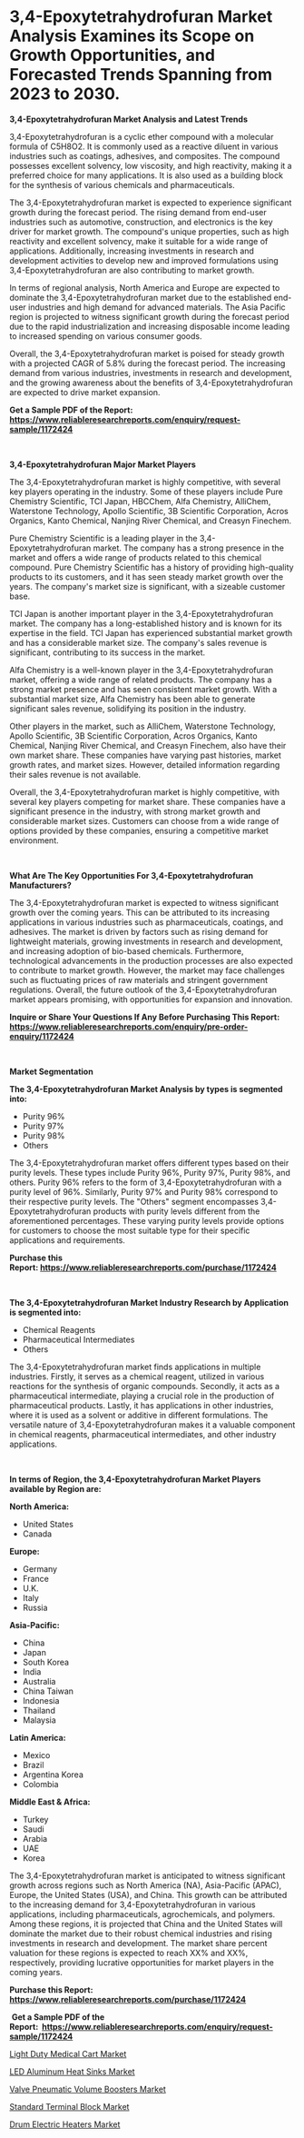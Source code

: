 <p><h1>3,4-Epoxytetrahydrofuran Market Analysis Examines its Scope on Growth Opportunities, and Forecasted Trends Spanning from 2023 to 2030.</h1></p><p><strong>3,4-Epoxytetrahydrofuran Market Analysis and Latest Trends</strong></p>
<p><p>3,4-Epoxytetrahydrofuran is a cyclic ether compound with a molecular formula of C5H8O2. It is commonly used as a reactive diluent in various industries such as coatings, adhesives, and composites. The compound possesses excellent solvency, low viscosity, and high reactivity, making it a preferred choice for many applications. It is also used as a building block for the synthesis of various chemicals and pharmaceuticals.</p><p>The 3,4-Epoxytetrahydrofuran market is expected to experience significant growth during the forecast period. The rising demand from end-user industries such as automotive, construction, and electronics is the key driver for market growth. The compound's unique properties, such as high reactivity and excellent solvency, make it suitable for a wide range of applications. Additionally, increasing investments in research and development activities to develop new and improved formulations using 3,4-Epoxytetrahydrofuran are also contributing to market growth.</p><p>In terms of regional analysis, North America and Europe are expected to dominate the 3,4-Epoxytetrahydrofuran market due to the established end-user industries and high demand for advanced materials. The Asia Pacific region is projected to witness significant growth during the forecast period due to the rapid industrialization and increasing disposable income leading to increased spending on various consumer goods.</p><p>Overall, the 3,4-Epoxytetrahydrofuran market is poised for steady growth with a projected CAGR of 5.8% during the forecast period. The increasing demand from various industries, investments in research and development, and the growing awareness about the benefits of 3,4-Epoxytetrahydrofuran are expected to drive market expansion.</p></p>
<p><strong>Get a Sample PDF of the Report:&nbsp; <a href="https://www.reliableresearchreports.com/enquiry/request-sample/1172424">https://www.reliableresearchreports.com/enquiry/request-sample/1172424</a></strong></p>
<p>&nbsp;</p>
<p><strong>3,4-Epoxytetrahydrofuran Major Market Players</strong></p>
<p><p>The 3,4-Epoxytetrahydrofuran market is highly competitive, with several key players operating in the industry. Some of these players include Pure Chemistry Scientific, TCI Japan, HBCChem, Alfa Chemistry, AlliChem, Waterstone Technology, Apollo Scientific, 3B Scientific Corporation, Acros Organics, Kanto Chemical, Nanjing River Chemical, and Creasyn Finechem.</p><p>Pure Chemistry Scientific is a leading player in the 3,4-Epoxytetrahydrofuran market. The company has a strong presence in the market and offers a wide range of products related to this chemical compound. Pure Chemistry Scientific has a history of providing high-quality products to its customers, and it has seen steady market growth over the years. The company's market size is significant, with a sizeable customer base.</p><p>TCI Japan is another important player in the 3,4-Epoxytetrahydrofuran market. The company has a long-established history and is known for its expertise in the field. TCI Japan has experienced substantial market growth and has a considerable market size. The company's sales revenue is significant, contributing to its success in the market.</p><p>Alfa Chemistry is a well-known player in the 3,4-Epoxytetrahydrofuran market, offering a wide range of related products. The company has a strong market presence and has seen consistent market growth. With a substantial market size, Alfa Chemistry has been able to generate significant sales revenue, solidifying its position in the industry.</p><p>Other players in the market, such as AlliChem, Waterstone Technology, Apollo Scientific, 3B Scientific Corporation, Acros Organics, Kanto Chemical, Nanjing River Chemical, and Creasyn Finechem, also have their own market share. These companies have varying past histories, market growth rates, and market sizes. However, detailed information regarding their sales revenue is not available.</p><p>Overall, the 3,4-Epoxytetrahydrofuran market is highly competitive, with several key players competing for market share. These companies have a significant presence in the industry, with strong market growth and considerable market sizes. Customers can choose from a wide range of options provided by these companies, ensuring a competitive market environment.</p></p>
<p>&nbsp;</p>
<p><strong>What Are The Key Opportunities For 3,4-Epoxytetrahydrofuran Manufacturers?</strong></p>
<p><p>The 3,4-Epoxytetrahydrofuran market is expected to witness significant growth over the coming years. This can be attributed to its increasing applications in various industries such as pharmaceuticals, coatings, and adhesives. The market is driven by factors such as rising demand for lightweight materials, growing investments in research and development, and increasing adoption of bio-based chemicals. Furthermore, technological advancements in the production processes are also expected to contribute to market growth. However, the market may face challenges such as fluctuating prices of raw materials and stringent government regulations. Overall, the future outlook of the 3,4-Epoxytetrahydrofuran market appears promising, with opportunities for expansion and innovation.</p></p>
<p><strong>Inquire or Share Your Questions If Any Before Purchasing This Report: <a href="https://www.reliableresearchreports.com/enquiry/pre-order-enquiry/1172424">https://www.reliableresearchreports.com/enquiry/pre-order-enquiry/1172424</a></strong></p>
<p>&nbsp;</p>
<p><strong>Market Segmentation</strong></p>
<p><strong>The 3,4-Epoxytetrahydrofuran Market Analysis by types is segmented into:</strong></p>
<p><ul><li>Purity 96%</li><li>Purity 97%</li><li>Purity 98%</li><li>Others</li></ul></p>
<p><p>The 3,4-Epoxytetrahydrofuran market offers different types based on their purity levels. These types include Purity 96%, Purity 97%, Purity 98%, and others. Purity 96% refers to the form of 3,4-Epoxytetrahydrofuran with a purity level of 96%. Similarly, Purity 97% and Purity 98% correspond to their respective purity levels. The "Others" segment encompasses 3,4-Epoxytetrahydrofuran products with purity levels different from the aforementioned percentages. These varying purity levels provide options for customers to choose the most suitable type for their specific applications and requirements.</p></p>
<p><strong>Purchase this Report:&nbsp;<a href="https://www.reliableresearchreports.com/purchase/1172424">https://www.reliableresearchreports.com/purchase/1172424</a></strong></p>
<p>&nbsp;</p>
<p><strong>The 3,4-Epoxytetrahydrofuran Market Industry Research by Application is segmented into:</strong></p>
<p><ul><li>Chemical Reagents</li><li>Pharmaceutical Intermediates</li><li>Others</li></ul></p>
<p><p>The 3,4-Epoxytetrahydrofuran market finds applications in multiple industries. Firstly, it serves as a chemical reagent, utilized in various reactions for the synthesis of organic compounds. Secondly, it acts as a pharmaceutical intermediate, playing a crucial role in the production of pharmaceutical products. Lastly, it has applications in other industries, where it is used as a solvent or additive in different formulations. The versatile nature of 3,4-Epoxytetrahydrofuran makes it a valuable component in chemical reagents, pharmaceutical intermediates, and other industry applications.</p></p>
<p>&nbsp;</p>
<p><strong>In terms of Region, the 3,4-Epoxytetrahydrofuran Market Players available by Region are:</strong></p>
<p>
    <p> <strong> North America: </strong>
        <ul>
            <li>United States</li>
            <li>Canada</li>
        </ul>
        </p> 
    <p> <strong> Europe: </strong>
        <ul>
            <li>Germany</li>
            <li>France</li>
            <li>U.K.</li>
            <li>Italy</li>
            <li>Russia</li>
        </ul>
        </p> 
    <p> <strong> Asia-Pacific: </strong>
        <ul>
            <li>China</li>
            <li>Japan</li>
            <li>South Korea</li>
            <li>India</li>
            <li>Australia</li>
            <li>China Taiwan</li>
            <li>Indonesia</li>
            <li>Thailand</li>
            <li>Malaysia</li>
        </ul>
        </p> 
    <p> <strong> Latin America: </strong>
        <ul>
            <li>Mexico</li>
            <li>Brazil</li>
            <li>Argentina Korea</li>
            <li>Colombia</li>
        </ul>
        </p> 
    <p> <strong> Middle East & Africa: </strong>
        <ul>
            <li>Turkey</li>
            <li>Saudi</li>
            <li>Arabia</li>
            <li>UAE</li>
            <li>Korea</li>
        </ul>
    </p>
    </p>
<p><p>The 3,4-Epoxytetrahydrofuran market is anticipated to witness significant growth across regions such as North America (NA), Asia-Pacific (APAC), Europe, the United States (USA), and China. This growth can be attributed to the increasing demand for 3,4-Epoxytetrahydrofuran in various applications, including pharmaceuticals, agrochemicals, and polymers. Among these regions, it is projected that China and the United States will dominate the market due to their robust chemical industries and rising investments in research and development. The market share percent valuation for these regions is expected to reach XX% and XX%, respectively, providing lucrative opportunities for market players in the coming years.</p></p>
<p><strong>Purchase this Report: <a href="https://www.reliableresearchreports.com/purchase/1172424">https://www.reliableresearchreports.com/purchase/1172424</a></strong></p>
<p>&nbsp;<strong>Get a Sample PDF of the Report:&nbsp;&nbsp;<a href="https://www.reliableresearchreports.com/enquiry/request-sample/1172424">https://www.reliableresearchreports.com/enquiry/request-sample/1172424</a></strong></p>
<p><strong></strong></p>
<p><p><a href="https://www.linkedin.com/pulse/light-duty-medical-cart-market-size-share-amp-trends-analysis/">Light Duty Medical Cart Market</a></p><p><a href="https://www.linkedin.com/pulse/decoding-led-aluminum-heat-sinks-market-deep-dive/">LED Aluminum Heat Sinks Market</a></p><p><a href="https://github.com/rahu1503/Market-Research-Report-List-1/blob/main/valve-pneumatic-volume-boosters-market.md">Valve Pneumatic Volume Boosters Market</a></p><p><a href="https://medium.com/@emerylittle2023/standard-terminal-block-market-size-growth-forecast-2023-2030-0f223ed3683d">Standard Terminal Block Market</a></p><p><a href="https://github.com/rahu1501/Market-Research-Report-List-1/blob/main/drum-electric-heaters-market.md">Drum Electric Heaters Market</a></p></p>